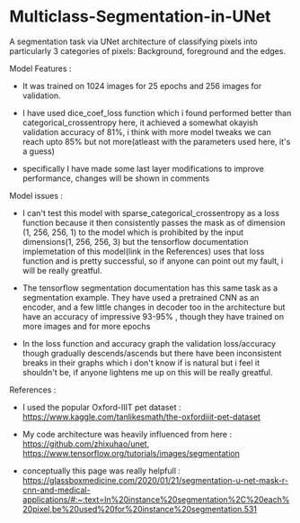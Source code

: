 # Multiclass-Segmentation-in-UNet
A segmentation task via UNet architecture of classifying pixels into particularly 3 categories of pixels: Background, foreground and the edges.

Model Features :

- It was trained on 1024 images for 25 epochs and 256 images for validation. 

- I have used dice_coef_loss function which i found performed better than categorical_crossentropy here, it achieved a somewhat okayish validation accuracy of 81%, i think with more model tweaks we can reach upto 85% but not more(atleast with the parameters used here, it's a guess)

- specifically I have made some last layer modifications to improve performance, changes will be shown in comments

Model issues :

- I can't test this model with sparse_categorical_crossentropy as a loss function because it then consistently passes the mask as of dimension (1, 256, 256, 1) to the model which is prohibited by the input dimensions(1, 256, 256, 3) but the tensorflow documentation implemetation of this model(link in the References) uses that loss function and is pretty successful, so if anyone can point out my fault, i will be really greatful.
 
- The tensorflow segmentation documentation has this same task as a segmentation example. They have used a pretrained CNN as an encoder, and a few little changes in decoder too in the architecture but have an accuracy of impressive 93-95% , though they have trained on more images and for more epochs

- In the loss function and accuracy graph the validation loss/accuracy though gradually descends/ascends but there have been inconsistent breaks in their graphs which i don't know if is natural but i feel it shouldn't be, if anyone lightens me up on this will be really greatful.

References :

- I used the popular Oxford-IIIT pet dataset : https://www.kaggle.com/tanlikesmath/the-oxfordiiit-pet-dataset

- My code architecture was heavily influenced from here : https://github.com/zhixuhao/unet, https://www.tensorflow.org/tutorials/images/segmentation

- conceptually this page was really helpfull : https://glassboxmedicine.com/2020/01/21/segmentation-u-net-mask-r-cnn-and-medical-applications/#:~:text=In%20instance%20segmentation%2C%20each%20pixel,be%20used%20for%20instance%20segmentation.531
